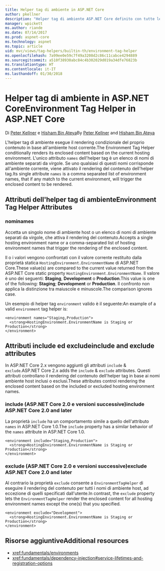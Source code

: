 ```yaml
---
title: Helper tag di ambiente in ASP.NET Core
author: pkellner
description: "Helper tag di ambiente ASP.NET Core definito con tutte le proprietà"
manager: wpickett
ms.author: riande
ms.date: 07/14/2017
ms.prod: aspnet-core
ms.technology: aspnet
ms.topic: article
uid: mvc/views/tag-helpers/builtin-th/environment-tag-helper
ms.openlocfilehash: 7a99ee0e59c7f49a3208d2c86c11cabce4294889
ms.sourcegitcommit: a510f38930abc84c4b302029d019a34dfe76823b
ms.translationtype: HT
ms.contentlocale: it-IT
ms.lasthandoff: 01/30/2018
---
```

# <a name="environment-tag-helper-in-aspnet-core"></a><span data-ttu-id="e4132-103">Helper tag di ambiente in ASP.NET Core</span><span class="sxs-lookup"><span data-stu-id="e4132-103">Environment Tag Helper in ASP.NET Core</span></span>

<span data-ttu-id="e4132-104">Di [Peter Kellner](http://peterkellner.net) e [Hisham Bin Ateya](https://twitter.com/hishambinateya)</span><span class="sxs-lookup"><span data-stu-id="e4132-104">By [Peter Kellner](http://peterkellner.net) and [Hisham Bin Ateya](https://twitter.com/hishambinateya)</span></span>

<span data-ttu-id="e4132-105">L'helper tag di ambiente esegue il rendering condizionale del proprio contenuto in base all'ambiente host corrente.</span><span class="sxs-lookup"><span data-stu-id="e4132-105">The Environment Tag Helper conditionally renders its enclosed content based on the current hosting environment.</span></span> <span data-ttu-id="e4132-106">L'unico attributo `names` dell'helper tag è un elenco di nomi di ambiente separati da virgole. Se uno qualsiasi di questi nomi corrisponde all'ambiente corrente, viene attivato il rendering del contenuto dell'helper tag.</span><span class="sxs-lookup"><span data-stu-id="e4132-106">Its single attribute `names` is a comma separated list of environment names, that if any match to the current environment, will trigger the enclosed content to be rendered.</span></span>

## <a name="environment-tag-helper-attributes"></a><span data-ttu-id="e4132-107">Attributi dell'helper tag di ambiente</span><span class="sxs-lookup"><span data-stu-id="e4132-107">Environment Tag Helper Attributes</span></span>

### <a name="names"></a><span data-ttu-id="e4132-108">nomi</span><span class="sxs-lookup"><span data-stu-id="e4132-108">names</span></span>

<span data-ttu-id="e4132-109">Accetta un singolo nome di ambiente host o un elenco di nomi di ambiente separati da virgole, che attiva il rendering del contenuto.</span><span class="sxs-lookup"><span data-stu-id="e4132-109">Accepts a single hosting environment name or a comma-separated list of hosting environment names that trigger the rendering of the enclosed content.</span></span>

<span data-ttu-id="e4132-110">Il o i valori vengono confrontati con il valore corrente restituito dalla proprietà statica `HostingEnvironment.EnvironmentName` di ASP.NET Core.</span><span class="sxs-lookup"><span data-stu-id="e4132-110">These value(s) are compared to the current value returned from the ASP.NET Core static property `HostingEnvironment.EnvironmentName`.</span></span>  <span data-ttu-id="e4132-111">Il valore è uno dei seguenti: **Staging**, **Development** o **Production**.</span><span class="sxs-lookup"><span data-stu-id="e4132-111">This value is one of the following: **Staging**; **Development** or **Production**.</span></span> <span data-ttu-id="e4132-112">Il confronto non applica la distinzione tra maiuscole e minuscole.</span><span class="sxs-lookup"><span data-stu-id="e4132-112">The comparison ignores case.</span></span>

<span data-ttu-id="e4132-113">Un esempio di helper tag `environment` valido è il seguente:</span><span class="sxs-lookup"><span data-stu-id="e4132-113">An example of a valid `environment` tag helper is:</span></span>

```cshtml
<environment names="Staging,Production">
  <strong>HostingEnvironment.EnvironmentName is Staging or Production</strong>
</environment>
```

## <a name="include-and-exclude-attributes"></a><span data-ttu-id="e4132-114">Attributi include ed exclude</span><span class="sxs-lookup"><span data-stu-id="e4132-114">include and exclude attributes</span></span>

<span data-ttu-id="e4132-115">In ASP.NET Core 2.x vengono aggiunti gli attributi `include` & `exclude`.</span><span class="sxs-lookup"><span data-stu-id="e4132-115">ASP.NET Core 2.x adds the `include` & `exclude` attributes.</span></span> <span data-ttu-id="e4132-116">Questi attributi controllano il rendering del contenuto dell'helper tag in base ai nomi ambiente host inclusi o esclusi.</span><span class="sxs-lookup"><span data-stu-id="e4132-116">These attributes control rendering the enclosed content based on the included or excluded hosting environment names.</span></span>

### <a name="include-aspnet-core-20-and-later"></a><span data-ttu-id="e4132-117">include (ASP.NET Core 2.0 e versioni successive)</span><span class="sxs-lookup"><span data-stu-id="e4132-117">include ASP.NET Core 2.0 and later</span></span>

<span data-ttu-id="e4132-118">La proprietà `include` ha un comportamento simile a quello dell'attributo `names` in ASP.NET Core 1.0.</span><span class="sxs-lookup"><span data-stu-id="e4132-118">The `include` property has a similar behavior of the `names` attribute in ASP.NET Core 1.0.</span></span>

```cshtml
<environment include="Staging,Production">
  <strong>HostingEnvironment.EnvironmentName is Staging or Production</strong>
</environment>
```

### <a name="exclude-aspnet-core-20-and-later"></a><span data-ttu-id="e4132-119">exclude (ASP.NET Core 2.0 e versioni successive)</span><span class="sxs-lookup"><span data-stu-id="e4132-119">exclude ASP.NET Core 2.0 and later</span></span>

<span data-ttu-id="e4132-120">Al contrario la proprietà `exclude` consente a `EnvironmentTagHelper` di eseguire il rendering del contenuto per tutti i nomi di ambiente host, ad eccezione di quelli specificati dall'utente.</span><span class="sxs-lookup"><span data-stu-id="e4132-120">In contrast, the `exclude` property lets the `EnvironmentTagHelper` render the enclosed content for all hosting environment names except the one(s) that you specified.</span></span>

```cshtml
<environment exclude="Development">
  <strong>HostingEnvironment.EnvironmentName is Staging or Production</strong>
</environment>
```

## <a name="additional-resources"></a><span data-ttu-id="e4132-121">Risorse aggiuntive</span><span class="sxs-lookup"><span data-stu-id="e4132-121">Additional resources</span></span>

* <xref:fundamentals/environments>
* <xref:fundamentals/dependency-injection#service-lifetimes-and-registration-options>
